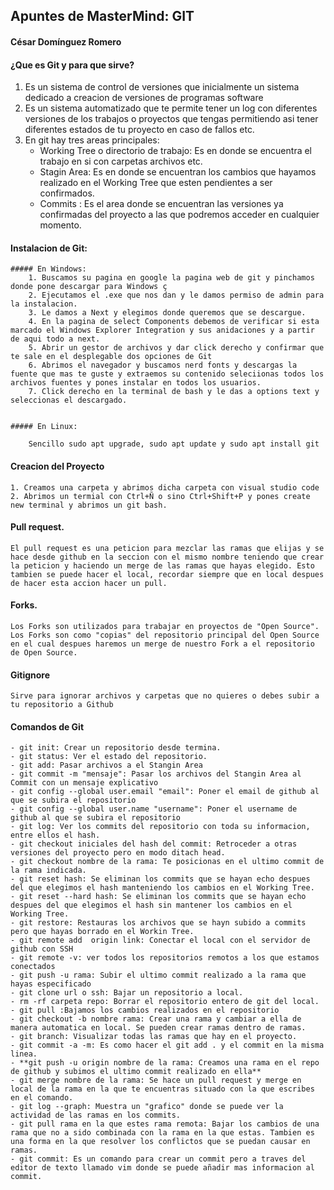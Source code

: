 ## Apuntes de MasterMind: GIT

#### César Domínguez Romero

#### ¿Que es Git y para que sirve?

 1. Es un sistema de control de versiones que inicialmente un sistema dedicado a creacion de versiones de programas software
 2. Es un sistema automatizado que te permite tener un log con diferentes versiones de los trabajos o proyectos que tengas permitiendo asi tener diferentes estados de tu proyecto en caso de fallos etc.
 3. En git hay tres areas principales: 
    - Working Tree o directorio de trabajo: Es en donde se encuentra el trabajo en si con carpetas archivos etc.
    - Stagin Area: Es en donde se encuentran los cambios que hayamos realizado en el Working Tree que esten pendientes a ser confirmados.
    - Commits : Es el area donde se encuentran las versiones ya confirmadas del proyecto a las que podremos acceder en cualquier momento.

#### Instalacion de Git:

    ##### En Windows:
        1. Buscamos su pagina en google la pagina web de git y pinchamos donde pone descargar para Windows ç
        2. Ejecutamos el .exe que nos dan y le damos permiso de admin para la instalacion.
        3. Le damos a Next y elegimos donde queremos que se descargue.
        4. En la pagina de select Components debemos de verificar si esta marcado el Windows Explorer Integration y sus anidaciones y a partir de aqui todo a next.
        5. Abrir un gestor de archivos y dar click derecho y confirmar que te sale en el desplegable dos opciones de Git
        6. Abrimos el navegador y buscamos nerd fonts y descargas la fuente que mas te guste y extraemos su contenido seleciionas todos los archivos fuentes y pones instalar en todos los usuarios.
        7. Click derecho en la terminal de bash y le das a options text y seleccionas el descargado.


    ##### En Linux:

        Sencillo sudo apt upgrade, sudo apt update y sudo apt install git

#### Creacion del Proyecto

    1. Creamos una carpeta y abrimos dicha carpeta con visual studio code
    2. Abrimos un termial con Ctrl+Ñ o sino Ctrl+Shift+P y pones create new terminal y abrimos un git bash.

#### Pull request.
    El pull request es una peticion para mezclar las ramas que elijas y se hace desde github en la seccion con el mismo nombre teniendo que crear la peticion y haciendo un merge de las ramas que hayas elegido. Esto tambien se puede hacer el local, recordar siempre que en local despues de hacer esta accion hacer un pull.

#### Forks.
    Los Forks son utilizados para trabajar en proyectos de "Open Source". Los Forks son como "copias" del repositorio principal del Open Source en el cual despues haremos un merge de nuestro Fork a el repositorio de Open Source.

#### Gitignore
    Sirve para ignorar archivos y carpetas que no quieres o debes subir a tu repositorio a Github

#### Comandos de Git

    - git init: Crear un repositorio desde termina.
    - git status: Ver el estado del repositorio. 
    - git add: Pasar archivos a el Stangin Area
    - git commit -m "mensaje": Pasar los archivos del Stangin Area al Commit con un mensaje explicativo
    - git config --global user.email "email": Poner el email de github al que se subira el repositorio
    - git config --global user.name "username": Poner el username de github al que se subira el repositorio
    - git log: Ver los commits del repositorio con toda su informacion, entre ellos el hash.
    - git checkout iniciales del hash del commit: Retroceder a otras versiones del proyecto pero en modo ditach head.
    - git checkout nombre de la rama: Te posicionas en el ultimo commit de la rama indicada.
    - git reset hash: Se eliminan los commits que se hayan echo despues del que elegimos el hash manteniendo los cambios en el Working Tree.
    - git reset --hard hash: Se eliminan los commits que se hayan echo despues del que elegimos el hash sin mantener los cambios en el Working Tree.
    - git restore: Restauras los archivos que se hayn subido a commits pero que hayas borrado en el Workin Tree.
    - git remote add  origin link: Conectar el local con el servidor de github con SSH
    - git remote -v: ver todos los repositorios remotos a los que estamos conectados
    - git push -u rama: Subir el ultimo commit realizado a la rama que hayas especificado
    - git clone url o ssh: Bajar un repositorio a local.
    - rm -rf carpeta repo: Borrar el repositorio entero de git del local.
    - git pull :Bajamos los cambios realizados en el repositorio
    - git checkout -b nombre rama: Crear una rama y cambiar a ella de manera automatica en local. Se pueden crear ramas dentro de ramas.
    - git branch: Visualizar todas las ramas que hay en el proyecto.
    - git commit -a -m: Es como hacer el git add . y el commit en la misma linea.
    - **git push -u origin nombre de la rama: Creamos una rama en el repo de github y subimos el ultimo commit realizado en ella**
    - git merge nombre de la rama: Se hace un pull request y merge en local de la rama en la que te encuentras situado con la que escribes en el comando.
    - git log --graph: Muestra un "grafico" donde se puede ver la actividad de las ramas en los commits.
    - git pull rama en la que estes rama remota: Bajar los cambios de una rama que no a sido combinada con la rama en la que estas. Tambien es una forma en la que resolver los conflictos que se puedan causar en ramas.
    - git commit: Es un comando para crear un commit pero a traves del editor de texto llamado vim donde se puede añadir mas informacion al commit.
